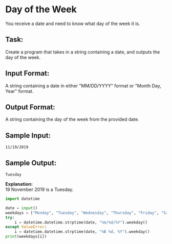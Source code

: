 # Day of the Week
You receive a date and need to know what day of the week it is. 
 
## Task: 
Create a program that takes in a string containing a date, and outputs the day of the week.

## Input Format: 
A string containing a date in either "MM/DD/YYYY" format or "Month Day, Year" format.

## Output Format: 
A string containing the day of the week from the provided date.

## Sample Input: 
```11/19/2019```

## Sample Output: 
```Tuesday```

**Explanation:** <br/> 
19 November 2019 is a Tuesday.


```python
import datetime

date = input()
weekdays = ["Monday", "Tuesday", "Wednesday", "Thursday", "Friday", "Saturday", "Sunday"]
try:
    i = datetime.datetime.strptime(date, "%m/%d/%Y").weekday()
except ValueError:
    i = datetime.datetime.strptime(date, "%B %d, %Y").weekday()
print(weekdays[i])
```
